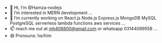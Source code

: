 - 👋 Hi, I’m @Hamza-nodejs
- 👀 I’m interested in MERN development ...
- 🌱 I’m currently working on React.js Node.js Express.js MongoDB MySQL PostgreSQL serverless lambda functions aws services ...
- 📫 reach me out at mh408800@gmail.com or whatsapp 03144099558 ...
- 😄 Pronouns: he/him

<!---
Hamza-nodejs/Hamza-nodejs is a ✨ special ✨ repository because its `README.md` (this file) appears on your GitHub profile.
You can click the Preview link to take a look at your changes.
--->
